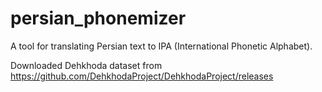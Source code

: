 # persian_phonemizer
A tool for translating Persian text to IPA (International Phonetic Alphabet).

Downloaded Dehkhoda dataset from https://github.com/DehkhodaProject/DehkhodaProject/releases
